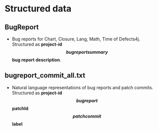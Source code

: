 # Structured data

## BugReport
* Bug reports for Chart, Closure, Lang, Math, Time of Defects4j. Structured as **project-id $$ bug report summary $$ bug report description**.

## bugreport_commit_all.txt
* Natural language representations of bug reports and patch commits. Structured as **project-id $$ bug report $$ patchId $$ patch commit $$ label**
